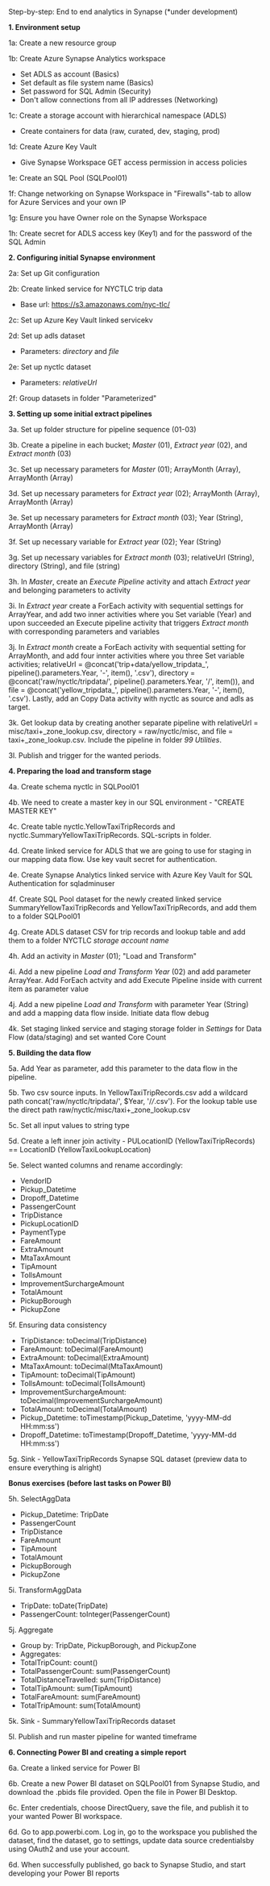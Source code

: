 Step-by-step: End to end analytics in Synapse (*under development)

**1. Environment setup**

1a: Create a new resource group

1b: Create Azure Synapse Analytics workspace
 - Set ADLS as account (Basics)
 - Set default as file system name (Basics)
 - Set password for SQL Admin (Security)
 - Don't allow connections from all IP addresses (Networking)

1c: Create a storage account with hierarchical namespace (ADLS)
 - Create containers for data (raw, curated, dev, staging, prod)

1d: Create Azure Key Vault
 - Give Synapse Workspace GET access permission in access policies

1e: Create an SQL Pool (SQLPool01)

1f: Change networking on Synapse Workspace in "Firewalls"-tab to allow for Azure Services and your own IP

1g: Ensure you have Owner role on the Synapse Workspace

1h: Create secret for ADLS access key (Key1) and for the password of the SQL Admin

**2. Configuring initial Synapse environment**

2a: Set up Git configuration

2b: Create linked service for NYCTLC trip data
 - Base url: https://s3.amazonaws.com/nyc-tlc/

2c: Set up Azure Key Vault linked servicekv

2d: Set up adls dataset
 - Parameters: *directory* and *file*

2e: Set up nyctlc dataset
 - Parameters: *relativeUrl*

2f: Group datasets in folder "Parameterized"

**3. Setting up some initial extract pipelines**

3a. Set up folder structure for pipeline sequence (01-03)

3b. Create a pipeline in each bucket; *Master* (01), *Extract year* (02), and *Extract month* (03)

3c. Set up necessary parameters for *Master* (01); ArrayMonth (Array), ArrayMonth (Array)

3d. Set up necessary parameters for *Extract year* (02); ArrayMonth (Array), ArrayMonth (Array)

3e. Set up necessary parameters for *Extract month* (03); Year (String), ArrayMonth (Array)

3f. Set up necessary variable for *Extract year* (02); Year (String)

3g. Set up necessary variables for *Extract month* (03); relativeUrl (String), directory (String), and file (string)

3h. In *Master*, create an *Execute Pipeline* activity and attach *Extract year* and belonging parameters to activity

3i. In *Extract year* create a ForEach activity with sequential settings for ArrayYear, and add two inner activities where you Set variable (Year) and upon succeeded an Execute pipeline activity that triggers *Extract month* with corresponding parameters and variables

3j. In *Extract month* create a ForEach activity with sequential setting for ArrayMonth, and add four innter activities where you three Set variable activities; relativeUrl = @concat('trip+data/yellow_tripdata_', pipeline().parameters.Year, '-', item(), '.csv'), directory = @concat('raw/nyctlc/tripdata/', pipeline().parameters.Year, '/', item()), and file = @concat('yellow_tripdata_', pipeline().parameters.Year, '-', item(), '.csv'). Lastly, add an Copy Data activity with nyctlc as source and adls as target.

3k. Get lookup data by creating another separate pipeline with relativeUrl = misc/taxi+_zone_lookup.csv, directory = raw/nyctlc/misc, and file = taxi+_zone_lookup.csv. Include the pipeline in folder *99 Utilities*.

3l. Publish and trigger for the wanted periods.


**4. Preparing the load and transform stage**

4a. Create schema nyctlc in SQLPool01

4b. We need to create a master key in our SQL environment - "CREATE MASTER KEY"

4c. Create table nyctlc.YellowTaxiTripRecords and nyctlc.SummaryYellowTaxiTripRecords. SQL-scripts in folder.

4d. Create linked service for ADLS that we are going to use for staging in our mapping data flow. Use key vault secret for authentication.

4e. Create Synapse Analytics linked service with Azure Key Vault for SQL Authentication for sqladminuser

4f. Create SQL Pool dataset for the newly created linked service SummaryYellowTaxiTripRecords and YellowTaxiTripRecords, and add them to a folder SQLPool01

4g. Create ADLS dataset CSV for trip records and lookup table and add them to a folder NYCTLC *storage account name*

4h. Add an activity in *Master* (01); "Load and Transform"

4i. Add a new pipeline *Load and Transform Year* (02) and add parameter ArrayYear. Add ForEach actvity and add Execute Pipeline inside with current item as parameter value

4j. Add a new pipeline *Load and Transform* with parameter Year (String) and add a mapping data flow inside. Initiate data flow debug

4k. Set staging linked service and staging storage folder in *Settings* for Data Flow (data/staging) and set wanted Core Count

**5. Building the data flow**

5a. Add Year as parameter, add this parameter to the data flow in the pipeline.

5b. Two csv source inputs. In YellowTaxiTripRecords.csv add a wildcard path concat('raw/nyctlc/tripdata/', $Year, '/*/*.csv'). For the lookup table use the direct path raw/nyctlc/misc/taxi+_zone_lookup.csv

5c. Set all input values to string type

5d. Create a left inner join activity - PULocationID (YellowTaxiTripRecords) == LocationID (YellowTaxiLookupLocation)

5e. Select wanted columns and rename accordingly:
- VendorID
- Pickup_Datetime
- Dropoff_Datetime
- PassengerCount
- TripDistance
- PickupLocationID
- PaymentType
- FareAmount
- ExtraAmount
- MtaTaxAmount
- TipAmount
- TollsAmount
- ImprovementSurchargeAmount
- TotalAmount
- PickupBorough
- PickupZone

5f. Ensuring data consistency
- TripDistance: toDecimal(TripDistance)
- FareAmount: toDecimal(FareAmount)
- ExtraAmount: toDecimal(ExtraAmount)
- MtaTaxAmount: toDecimal(MtaTaxAmount)
- TipAmount: toDecimal(TipAmount)
- TollsAmount: toDecimal(TollsAmount)
- ImprovementSurchargeAmount: toDecimal(ImprovementSurchargeAmount)
- TotalAmount: toDecimal(TotalAmount)
- Pickup_Datetime: toTimestamp(Pickup_Datetime, 'yyyy-MM-dd HH:mm:ss')
- Dropoff_Datetime: toTimestamp(Dropoff_Datetime, 'yyyy-MM-dd HH:mm:ss')

5g. Sink - YellowTaxiTripRecords Synapse SQL dataset (preview data to ensure everything is alright)

**Bonus exercises (before last tasks on Power BI)**

5h. SelectAggData
- Pickup_Datetime: TripDate
- PassengerCount
- TripDistance
- FareAmount
- TipAmount
- TotalAmount
- PickupBorough
- PickupZone

5i. TransformAggData
 - TripDate: toDate(TripDate)
 - PassengerCount: toInteger(PassengerCount)

 5j. Aggregate
 - Group by: TripDate, PickupBorough, and PickupZone
 - Aggregates: 
 - TotalTripCount: count()
 - TotalPassengerCount: sum(PassengerCount)
 - TotalDistanceTravelled: sum(TripDistance)
 - TotalTipAmount: sum(TipAmount)
 - TotalFareAmount: sum(FareAmount)
 - TotalTripAmount: sum(TotalAmount)

 5k. Sink - SummaryYellowTaxiTripRecords dataset

 5l. Publish and run master pipeline for wanted timeframe

 **6. Connecting Power BI and creating a simple report**

 6a. Create a linked service for Power BI

 6b. Create a new Power BI dataset on SQLPool01 from Synapse Studio, and download the .pbids file provided. Open the file in Power BI Desktop.

 6c. Enter credentials, choose DirectQuery, save the file, and publish it to your wanted Power BI workspace.

 6d. Go to app.powerbi.com. Log in, go to the workspace you published the dataset, find the dataset, go to settings, update data source credentialsby using OAuth2 and use your account.

 6d. When successfully published, go back to Synapse Studio, and start developing your Power BI reports